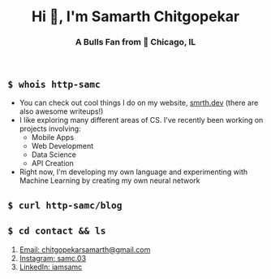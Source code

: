 <h1 align="center">Hi 👋, I'm Samarth Chitgopekar</h1>
<h3 align="center">A Bulls Fan from 📍 Chicago, IL</h3>
<br>

## `$ whois http-samc`
- You can check out cool things I do on my website, [smrth.dev](https://www.smrth.dev) (there are also awesome writeups!)
- I like exploring many different areas of CS. I've recently been working on projects involving:
    - Mobile Apps
    - Web Development
    - Data Science
    - API Creation
- Right now, I'm developing my own language and experimenting with Machine Learning by creating my own neural network

## `$ curl http-samc/blog`
<!-- BLOG-POST-LIST:START -->
<!-- BLOG-POST-LIST:END -->

## `$ cd contact && ls`
1. [Email: chitgopekarsamarth@gmail.com](chitgopekarsamarth@gmail.com)
2. [Instagram: samc.03](https://www.instagram.com/samc.03)
3. [LinkedIn: iamsamc](https://www.linkedin.com/in/iamsamc/)